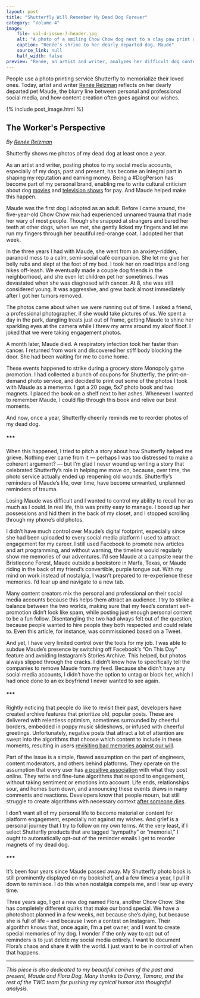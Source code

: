 ```yaml
---
layout: post
title: "Shutterfly Will Remember My Dead Dog Forever"
category: "Volume 4"
image:
    file: vol-4-issue-7-header.jpg
    alt: "A photo of a smiling Chow Chow dog next to a clay paw print on a mantle"
    caption: "Renée’s shrine to her dearly departed dog, Maude"
    source_link: null
    half_width: false
preview: "Renée, an artist and writer, analyzes her difficult dog content"
---
```


People use a photo printing service Shutterfly to memorialize their loved ones. Today, artist and writer [Renée Reizman](https://twitter.com/reneereizman) reflects on her dearly departed pet Maude, the blurry line between personal and professional social media, and how content creation often goes against our wishes.

<!-- DO NOT remove the excerpt tag -->
<!--excerpt-->
<!-- remaining content goes below here -->

<!-- DO NOT remove the header image -->
{% include post_image.html %}

## The Worker's Perspective

_By [Renée Reizman](https://twitter.com/reneereizman)_

Shutterfly shows me photos of my dead dog at least once a year.

As an artist and writer, posting photos to my social media accounts, especially of my dogs, past and present, has become an integral part in shaping my reputation and earning money. Being a #DogPerson has become part of my personal brand, enabling me to write cultural criticism about dog [movies](https://theface.com/culture/what-dogs-dying-in-movies-tell-us-about-our-own-mortality/) and [television shows](https://www.instyle.com/reviews-coverage/why-are-these-dogs-hotter-than-me) for pay. And Maude helped make this happen.

Maude was the first dog I adopted as an adult. Before I came around, the five-year-old Chow Chow mix had experienced unnamed trauma that made her wary of most people. Though she snapped at strangers and bared her teeth at other dogs, when we met, she gently licked my fingers and let me run my fingers through her beautiful red-orange coat. I adopted her that week.

In the three years I had with Maude, she went from an anxiety-ridden, paranoid mess to a calm, semi-social café companion. She let me give her belly rubs and slept at the foot of my bed. I took her on road trips and long hikes off-leash. We eventually made a couple dog friends in the neighborhood, and she even let children pet her sometimes. I was devastated when she was diagnosed with cancer. At 8, she was still considered young. It was aggressive, and grew back almost immediately after I got her tumors removed. 

The photos came about when we were running out of time. I asked a friend, a professional photographer, if she would take pictures of us. We spent a day in the park, dangling treats just out of frame, getting Maude to shine her sparkling eyes at the camera while I threw my arms around my aloof floof. I joked that we were taking engagement photos.

A month later, Maude died. A respiratory infection took her faster than cancer. I returned from work and discovered her stiff body blocking the door. She had been waiting for me to come home.

These events happened to strike during a grocery store Monopoly game promotion. I had collected a bunch of coupons for Shutterfly, the print-on-demand photo service, and decided to print out some of the photos I took with Maude as a memento. I got a 20 page, 5x7 photo book and two magnets. I placed the book on a shelf next to her ashes. Whenever I wanted to remember Maude, I could flip through this book and relive our best moments.

And now, once a year, Shutterfly cheerily reminds me to reorder photos of my dead dog.

#### ***

When this happened, I tried to pitch a story about how Shutterfly helped me grieve. Nothing ever came from it — perhaps I was too distressed to make a coherent argument? — but I’m glad I never wound up writing a story that celebrated Shutterfly’s role in helping me move on, because, over time, the photo service actually ended up reopening old wounds. Shutterfly’s reminders of Maude’s life, over time, have become unwanted, unplanned reminders of trauma.
 
Losing Maude was difficult and I wanted to control my ability to recall her as much as I could. In real life, this was pretty easy to manage. I boxed up her possessions and hid them in the back of my closet, and I stopped scrolling through my phone’s old photos.

I didn’t have much control over Maude’s digital footprint, especially since she had been uploaded to every social media platform I used to attract engagement for my career. I still used Facebook to promote new articles and art programming, and without warning, the timeline would regularly show me memories of our adventures. I’d see Maude at a campsite near the Bristlecone Forest, Maude outside a bookstore in Marfa, Texas, or Maude riding in the back of my friend’s convertible, purple tongue out. With my mind on work instead of nostalgia, I wasn’t prepared to re-experience these memories. I’d tear up and navigate to a new tab.

Many content creators mix the personal and professional on their social media accounts because this helps them attract an audience. I try to strike a balance between the two worlds, making sure that my feed’s constant self-promotion didn’t look like spam, while posting just enough personal content to be a fun follow. Disentangling the two had always felt out of the question, because people wanted to hire people they both respected and could relate to. Even this article, for instance, was commissioned based on a Tweet.

And yet, I have very limited control over the tools for my job. I was able to subdue Maude’s presence by switching off Facebook’s “On This Day” feature and avoiding Instagram’s Stories Archive. This helped, but photos always slipped through the cracks. I didn’t know how to specifically tell the companies to remove Maude from my feed. Because she didn’t have any social media accounts, I didn’t have the option to untag or block her, which I had once done to an ex boyfriend I never wanted to see again.

#### ***

Rightly noticing that people do like to revisit their past, developers have created archive features that prioritize old, popular posts. These are delivered with relentless optimism, sometimes surrounded by cheerful borders, embedded in poppy music slideshows, or infused with cheerful greetings. Unfortunately, negative posts that attract a lot of attention are swept into the algorithms that choose which content to include in these moments, resulting in users [revisiting bad memories against our will](http://meyerweb.com/eric/thoughts/2014/12/24/inadvertent-algorithmic-cruelty/).  

Part of the issue is a simple, flawed assumption on the part of engineers, content moderators, and others behind platforms. They operate on the assumption that every user has [a positive association](https://www.vice.com/en/article/zmvzj9/facebooks-on-this-day-brings-bad-memories-back-to-life) with what they post online. They write and fine-tune algorithms that respond to engagement, without taking sentiment or emotions into account. Life ends, relationships sour, and homes burn down, and announcing these events draws in many comments and reactions. Developers know that people mourn, but still struggle to create algorithms with necessary context [after someone dies](https://mashable.com/article/facebook-memorials-can-be-improved).

I don’t want all of my personal life to become material or content for platform engagement, especially not against my wishes. And grief is a personal journey that I try to follow on my own terms. At the very least, if I select Shutterfly products that are tagged “sympathy” or “memorial,” I ought to automatically opt-out of the reminder emails I get to reorder magnets of my dead dog.

#### ***

It’s been four years since Maude passed away. My Shutterfly photo book is still prominently displayed on my bookshelf, and a few times a year, I pull it down to reminisce. I do this when nostalgia compels me, and I tear up every time. 

Three years ago, I got a new dog named Flora, another Chow Chow. She has completely different quirks that make our bond special. We have a photoshoot planned in a few weeks, not because she’s dying, but because she is full of life – and because I won a contest on Instagram. Their algorithm knows that, once again, I’m a pet owner, and I want to create special memories of my dog. I wonder if the only way to opt out of reminders is to just delete my social media entirely. I want to document Flora’s chaos and share it with the world. I just want to be in control of when that happens. 

<hr>

_This piece is also dedicated to my beautiful canines of the past and present, Maude and Flora Dog. Many thanks to Danny, Tamara, and the rest of the TWC team for pushing my cynical humor into thoughtful analysis._

